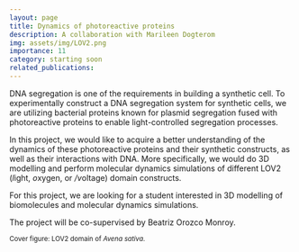 ```yaml
---
layout: page
title: Dynamics of photoreactive proteins
description: A collaboration with Marileen Dogterom
img: assets/img/LOV2.png
importance: 11
category: starting soon
related_publications: 
---
```


DNA segregation is one of the requirements in building a synthetic cell. To experimentally construct a DNA segregation system for synthetic cells, we are utilizing bacterial proteins known for plasmid segregation fused with photoreactive proteins to enable light-controlled segregation processes. 

In this project, we would like to acquire a better understanding of the dynamics of these photoreactive proteins and their synthetic constructs, as well as their interactions with DNA. More specifically, we would do 3D modelling and perform molecular dynamics simulations of different LOV2 (<i>l</i>ight, <i>o</i>xygen, or <i>/v</i>oltage) domain constructs.

For this project, we are looking for a student interested in 3D modelling of biomolecules and molecular dynamics simulations.

The project will be co-supervised by Beatriz Orozco Monroy.

<small>Cover figure: LOV2 domain of <i>Avena sativa</i>. </small>
